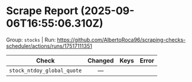 # Scrape Report (2025-09-06T16:55:06.310Z)

Group: `stocks`  |  Run: https://github.com/AlbertoRoca96/scraping-checks-scheduler/actions/runs/17517111351

| Check | Changed | Keys | Error |
|---|:---:|:--|:--|
| `stock_ntdoy_global_quote` | — |  |  |
